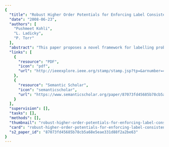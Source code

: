 ```yaml
---
{
  "title": "Robust Higher Order Potentials for Enforcing Label Consistency",
  "date": "2008-06-23",
  "authors": [
    "Pushmeet Kohli",
    "L. Ladicky",
    "P. Torr"
  ],
  "abstract": "This paper proposes a novel framework for labelling problems which is able to combine multiple segmentations in a principled manner. Our method is based on higher order conditional random fields and uses potentials defined on sets of pixels (image segments) generated using unsupervised segmentation algorithms. These potentials enforce label consistency in image regions and can be seen as a generalization of the commonly used pairwise contrast sensitive smoothness potentials. The higher order potential functions used in our framework take the form of the Robust Pn model and are more general than the Pn Potts model recently proposed by Kohli et al. We prove that the optimal swap and expansion moves for energy functions composed of these potentials can be computed by solving a st-mincut problem. This enables the use of powerful graph cut based move making algorithms for performing inference in the framework. We test our method on the problem of multi-class object segmentation by augmenting the conventional crf used for object segmentation with higher order potentials defined on image regions. Experiments on challenging data sets show that integration of higher order potentials quantitatively and qualitatively improves results leading to much better definition of object boundaries. We believe that this method can be used to yield similar improvements for many other labelling problems.",
  "links": [
    {
      "resource": "PDF",
      "icon": "pdf",
      "url": "http://ieeexplore.ieee.org/stamp/stamp.jsp?tp=&arnumber=4587417"
    },
    {
      "resource": "Semantic Scholar",
      "icon": "semanticscholar",
      "url": "https://www.semanticscholar.org/paper/87073fd45685b78cb5a68e5eae331d88f2a2be63"
    }
  ],
  "supervision": [],
  "tasks": [],
  "methods": [],
  "thumbnail": "robust-higher-order-potentials-for-enforcing-label-consistency-thumb.jpg",
  "card": "robust-higher-order-potentials-for-enforcing-label-consistency-card.jpg",
  "s2_paper_id": "87073fd45685b78cb5a68e5eae331d88f2a2be63"
}
---
```



